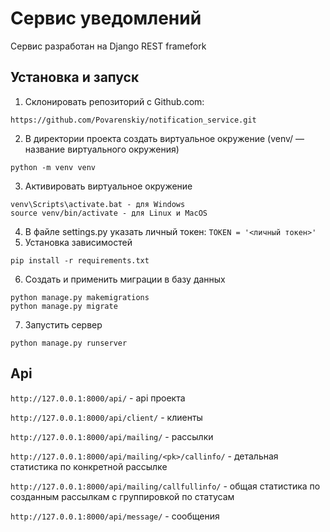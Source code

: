 # Сервис уведомлений

Сервис разработан на Django REST framefork


## Установка и запуск

1. Склонировать репозиторий с Github.com:
````
https://github.com/Povarenskiy/notification_service.git
````

2. В директории проекта создать виртуальное окружение (venv/ — название виртуального окружения)
````
python -m venv venv
````

3. Активировать виртуальное окружение 
````
venv\Scripts\activate.bat - для Windows
source venv/bin/activate - для Linux и MacOS
````

4. В файле settings.py указать личный токен: ```` TOKEN = '<личный токен>' ````
5. Установка зависимостей
````
pip install -r requirements.txt
````

6. Создать и применить миграции в базу данных
````
python manage.py makemigrations
python manage.py migrate
````

7. Запустить сервер
````
python manage.py runserver
````

## Api

````http://127.0.0.1:8000/api/```` - api проекта

````http://127.0.0.1:8000/api/client/```` - клиенты

````http://127.0.0.1:8000/api/mailing/```` - рассылки 

````http://127.0.0.1:8000/api/mailing/<pk>/callinfo/```` - детальная статистика по конкретной рассылке  

````http://127.0.0.1:8000/api/mailing/callfullinfo/```` - общая статистика по созданным рассылкам с группировкой по статусам

````http://127.0.0.1:8000/api/message/```` - сообщения 
